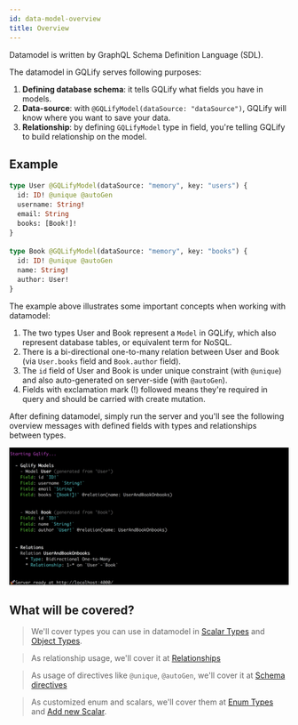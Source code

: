 ```yaml
---
id: data-model-overview
title: Overview
---
```


Datamodel is written by GraphQL Schema Definition Language (SDL).

The datamodel in GQLify serves following purposes:
1. **Defining database schema**: it tells GQLify what fields you have in models.
2. **Data-source**: with `@GQLifyModel(dataSource: "dataSource")`, GQLify will know where you want to save your data.
3. **Relationship**: by defining `GQLifyModel` type in field, you're telling GQLify to build relationship on the model.


## Example
```graphql
type User @GQLifyModel(dataSource: "memory", key: "users") {
  id: ID! @unique @autoGen
  username: String!
  email: String
  books: [Book!]!
}

type Book @GQLifyModel(dataSource: "memory", key: "books") {
  id: ID! @unique @autoGen
  name: String!
  author: User!
}
```

The example above illustrates some important concepts when working with datamodel:

1. The two types User and Book represent a `Model` in GQLify, which also represent database tables, or equivalent term for NoSQL.
2. There is a bi-directional one-to-many relation between User and Book (via `User.books` field and `Book.author` field).
3. The `id` field of User and Book is under unique constraint (with `@unique`) and also auto-generated on server-side (with `@autoGen`).
4. Fields with exclamation mark (!) followed means they're required in query and should be carried with create mutation.

After defining datamodel, simply run the server and you'll see the following overview messages with defined fields with types and relationships between types.

![home](assets/screenshot/start.png)

## What will be covered?
> We'll cover types you can use in datamodel in [Scalar Types](/docs/scalar-types) and [Object Types](/docs/object-types).

> As relationship usage, we'll cover it at [Relationships](/docs/data-model-relationships)

> As usage of directives like `@unique`, `@autoGen`, we'll cover it at [Schema directives](/docs/schema-directives)

> As customized enum and scalars, we'll cover them at [Enum Types](/docs/enum-types) and [Add new Scalar](/docs/add-new-scalar).
